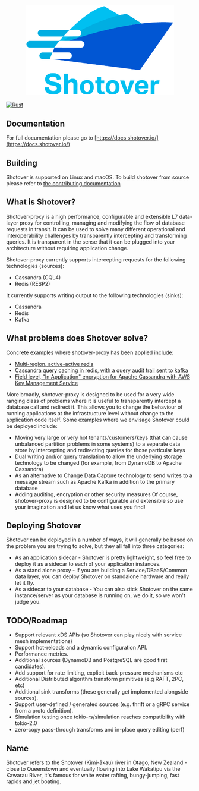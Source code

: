 <p align="center">
  <img width="400px" alt="Shotover logo" src="docs/logo.png">
</p>

[![Rust](https://github.com/shotover/shotover-proxy/workflows/Rust/badge.svg)](https://github.com/shotover/shotover-proxy/actions?query=workflow%3ARust)

## Documentation
For full documentation please go to [https://docs.shotover.io/](https://docs.shotover.io/)

## Building
Shotover is supported on Linux and macOS.
To build shotover from source please refer to [the contributing documentation](https://docs.shotover.io/contributing)

## What is Shotover?
Shotover-proxy is a high performance, configurable and extensible L7 data-layer proxy for controlling, managing and modifying the flow of database requests in transit. It can be used to solve many different operational and interoperability challenges by transparently intercepting and transforming queries. It is transparent in the sense that it can be plugged into your architecture without requiring application change.

Shotover-proxy currently supports intercepting requests for the following technologies (sources):
* Cassandra (CQL4)
* Redis (RESP2)

It currently supports writing output to the following technologies (sinks):
* Cassandra
* Redis
* Kafka

## What problems does Shotover solve?
Concrete examples where shotover-proxy has been applied include:
* [Multi-region, active-active redis](../examples/redis-multi)
* [Cassandra query caching in redis, with a query audit trail sent to kafka](../examples/cass-redis-kafka)
* [Field level, "In Application" encryption for Apache Cassandra with AWS Key Management Service](../examples/cassandra-encryption)

More broadly, shotover-proxy is designed to be used for a very wide ranging class of problems where it is useful to transparently intercept a database call and redirect it. This allows you to change the behaviour of running applications at the infrastructure level without change to the application code itself.
Some examples where we envisage Shotover could be deployed include:
* Moving very large or very hot tenants/customers/keys (that can cause unbalanced partition problems in some systems) to a separate data store by intercepting and redirecting queries for those particular keys
* Dual writing and/or query translation to allow the underlying storage technology to be changed (for example, from DynamoDB to Apache Cassandra)
* As an alternative to Change Data Capture technology to send writes to a message stream such as Apache Kafka in addition to the primary database
* Adding auditing, encryption or other security measures
Of course, shotover-proxy is designed to be configurable and extensible so use your imagination and let us know what uses you find!

## Deploying Shotover
Shotover can be deployed in a number of ways, it will generally be based on the problem you are trying to solve, but they
all fall into three categories:
* As an application sidecar - Shotover is pretty lightweight, so feel free to deploy it as a sidecar to each of your application
instances.
* As a stand alone proxy - If you are building a Service/DBaaS/Common data layer, you can deploy Shotover on standalone hardware
and really let it fly.
* As a sidecar to your database - You can also stick Shotover on the same instance/server as your database is running on, we do it, so
we won't judge you.

## TODO/Roadmap
* Support relevant xDS APIs (so Shotover can play nicely with service mesh implementations)
* Support hot-reloads and a dynamic configuration API.
* Performance metrics.
* Additional sources (DynamoDB and PostgreSQL are good first candidates).
* Add support for rate limiting, explicit back-pressure mechanisms etc
* Additional Distributed algorithm transform primitives (e.g RAFT, 2PC, etc)
* Additional sink transforms (these generally get implemented alongside sources).
* Support user-defined / generated sources (e.g. thrift or a gRPC service from a proto definition).
* Simulation testing once tokio-rs/simulation reaches compatibility with tokio-2.0
* zero-copy pass-through transforms and in-place query editing (perf)

## Name
Shotover refers to the Shotover (Kimi-ākau) river in Otago, New Zealand - close to Queenstown and eventually flowing into Lake Wakatipu
via the Kawarau River, it's famous for white water rafting, bungy-jumping, fast rapids and jet boating.
